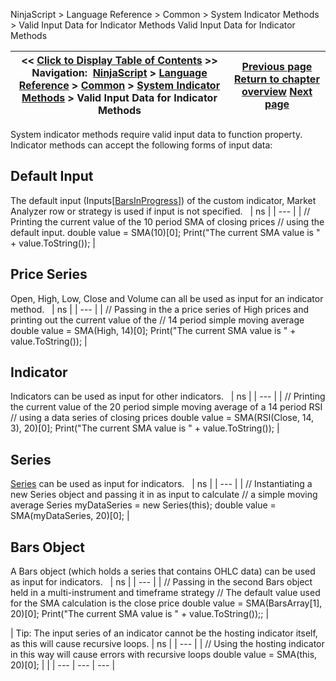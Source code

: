 ﻿
NinjaScript > Language Reference > Common > System Indicator Methods > Valid Input Data for Indicator Methods
Valid Input Data for Indicator Methods

| << [Click to Display Table of Contents](valid_input_data_for_indicator.md) >> **Navigation:**     [NinjaScript](ninjascript.md) > [Language Reference](language_reference_wip.md) > [Common](common.md) > [System Indicator Methods](indicators.md) > Valid Input Data for Indicator Methods | [Previous page](indicators.md) [Return to chapter overview](indicators.md) [Next page](accumulation_distribution_adl.md) |
| --- | --- |

System indicator methods require valid input data to function property. Indicator methods can accept the following forms of input data:
 
## Default Input
The default input (Inputs[[BarsInProgress](barsinprogress.md)]) of the custom indicator, Market Analyzer row or strategy is used if input is not specified.
 
| ns |
| --- |
| // Printing the current value of the 10 period SMA of closing prices // using the default input. double value = SMA(10)[0];  Print("The current SMA value is " + value.ToString()); |

## Price Series
Open, High, Low, Close and Volume can all be used as input for an indicator method.
 
| ns |
| --- |
| // Passing in the a price series of High prices and printing out the current value of the // 14 period simple moving average double value = SMA(High, 14)[0]; Print("The current SMA value is " + value.ToString()); |

## Indicator
Indicators can be used as input for other indicators.
 
| ns |
| --- |
| // Printing the current value of the 20 period simple moving average of a 14 period RSI // using a data series of closing prices double value = SMA(RSI(Close, 14, 3), 20)[0]; Print("The current SMA value is " + value.ToString()); |

## Series<double>
[Series<double>](seriest.md) can be used as input for indicators.
 
| ns |
| --- |
| // Instantiating a new Series<double> object and passing it in as input to calculate // a simple moving average Series<double> myDataSeries = new Series<double>(this); double value = SMA(myDataSeries, 20)[0]; |

## Bars Object
A Bars object (which holds a series that contains OHLC data) can be used as input for indicators.
 
| ns |
| --- |
| // Passing in the second Bars object held in a multi-instrument and timeframe strategy // The default value used for the SMA calculation is the close price double value = SMA(BarsArray[1], 20)[0]; Print("The current SMA value is " + value.ToString());; |

| Tip: The input series of an indicator cannot be the hosting indicator itself, as this will cause recursive loops.
| ns |
| --- |
| // Using the hosting indicator in this way will cause errors with recursive loops double value = SMA(this, 20)[0]; | |
| --- | --- | --- |

 
